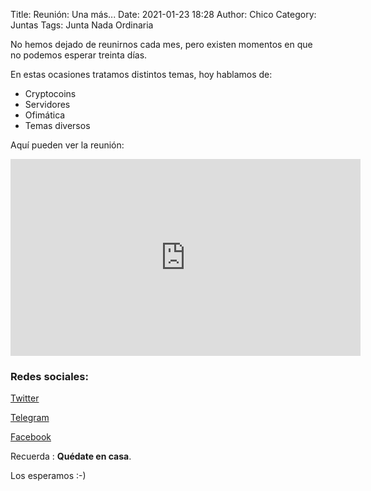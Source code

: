 Title: Reunión: Una más...
Date: 2021-01-23 18:28
Author: Chico
Category: Juntas
Tags: Junta Nada Ordinaria

No hemos dejado de reunirnos cada mes, pero existen momentos en que no podemos esperar treinta días.

En estas ocasiones tratamos distintos temas, hoy hablamos de:

* Cryptocoins
* Servidores
* Ofimática
* Temas diversos

Aquí pueden ver la reunión:

<iframe width="560" height="315" src="https://www.youtube.com/embed/dw3ut5zPFWs" frameborder="0" allow="accelerometer; autoplay; clipboard-write; encrypted-media; gyroscope; picture-in-picture" allowfullscreen></iframe>

### Redes sociales:

[Twitter](https://twitter.com/gulagmexico)

[Telegram](https://t.me/joinchat/AhKXM0m4OTrdeN2x2yz1VQ)

[Facebook](https://www.facebook.com/groups/282427405174957/)

Recuerda :  __Quédate en casa__.

Los esperamos :-)
